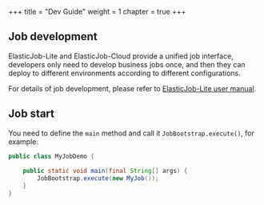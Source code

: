 +++ title = "Dev Guide"
weight = 1 chapter = true +++

## Job development

ElasticJob-Lite and ElasticJob-Cloud provide a unified job interface, developers only need to develop business jobs
once, and then they can deploy to different environments according to different configurations.

For details of job development, please refer to [ElasticJob-Lite user manual](/en/user-manual/elasticjob-lite/usage/).

## Job start

You need to define the `main` method and call it `JobBootstrap.execute()`, for example:

```java
public class MyJobDemo {
    
    public static void main(final String[] args) {
        JobBootstrap.execute(new MyJob());
    }
}
```